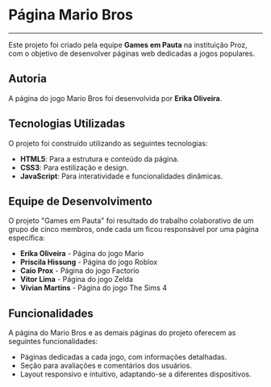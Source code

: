 # Página Mario Bros

---

Este projeto foi criado pela equipe **Games em Pauta** na instituição Proz, com o objetivo de desenvolver páginas web dedicadas a jogos populares.

## Autoria

A página do jogo Mario Bros foi desenvolvida por **Erika Oliveira**.

## Tecnologias Utilizadas

O projeto foi construído utilizando as seguintes tecnologias:

- **HTML5**: Para a estrutura e conteúdo da página.
- **CSS3**: Para estilização e design.
- **JavaScript**: Para interatividade e funcionalidades dinâmicas.

## Equipe de Desenvolvimento

O projeto "Games em Pauta" foi resultado do trabalho colaborativo de um grupo de cinco membros, onde cada um ficou responsável por uma página específica:

- **Erika Oliveira** - Página do jogo Mario
- **Priscila Hissung** - Página do jogo Roblox
- **Caio Prox** - Página do jogo Factorio
- **Vitor Lima** - Página do jogo Zelda
- **Vivian Martins** - Página do jogo The Sims 4

## Funcionalidades

A página do Mario Bros e as demais páginas do projeto oferecem as seguintes funcionalidades:

- Páginas dedicadas a cada jogo, com informações detalhadas.
- Seção para avaliações e comentários dos usuários.
- Layout responsivo e intuitivo, adaptando-se a diferentes dispositivos.
